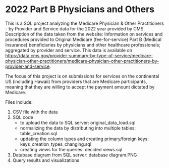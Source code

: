 # 2022 Part B Physicians and Others 
This is a SQL project analyzing the Medicare Physician & Other Practitioners - by Provider and Service data for the 2022 year provided by CMS.
Description of the data taken from the website:
Information on services and procedures provided to Original Medicare (fee-for-service) 
Part B (Medical Insurance) beneficiaries by physicians and other healthcare professionals; aggregated by provider and service.
This data is available on https://data.cms.gov/provider-summary-by-type-of-service/medicare-physician-other-practitioners/medicare-physician-other-practitioners-by-provider-and-service.

The focus of this project is on submissions for services on the continental US (including Hawaii) 
from providers that are Medicare participants, meaning that they are willing to accept the payment amount dictated by Medicare.


Files include:
1) CSV file with the data
2) SQL code
   * to upload the data to SQL server: original_data_load.sql
   * normalizing the data by distributing into multiple tables: table_creation.sql
   * updating the column types and creating primary/foreign keys: keys_creation_types_changing.sql
   * creating views for the queries: decided views.sql
3) Database diagram from SQL server: database diagram.PNG
4) Query results and visualizations 
